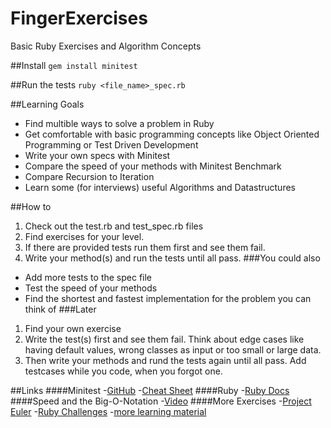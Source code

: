FingerExercises
===============

Basic Ruby Exercises and Algorithm Concepts

##Install
`gem install minitest`

##Run the tests
`ruby <file_name>_spec.rb`

##Learning Goals
* Find multible ways to solve a problem in Ruby
* Get comfortable with basic programming concepts like Object Oriented Programming or Test Driven Development
* Write your own specs with Minitest
* Compare the speed of your methods with Minitest Benchmark
* Compare Recursion to Iteration
* Learn some (for interviews) useful Algorithms and Datastructures

##How to
1. Check out the test.rb and test_spec.rb files
2. Find exercises for your level.
3. If there are provided tests run them first and see them fail.
4. Write your method(s) and run the tests until all pass.
###You could also
* Add more tests to the spec file
* Test the speed of your methods 
* Find the shortest and fastest implementation for the problem you can think of
###Later
1. Find your own exercise
2. Write the test(s) first and see them fail. Think about edge cases like having default values, wrong classes as input or too small or large data.
3. Then write your methods and rund the tests again until all pass. Add testcases while you code, when you forgot one.

##Links
####Minitest
-[GitHub](https://github.com/seattlerb/minitest)
-[Cheat Sheet](http://danwin.com/2013/03/ruby-minitest-cheat-sheet/)
####Ruby
-[Ruby Docs](http://www.ruby-doc.org)
####Speed and the Big-O-Notation
-[Video](https://www.youtube.com/watch?v=V6mKVRU1evU)
####More Exercises
-[Project Euler](https://projecteuler.net/problems)
-[Ruby Challenges](http://ruby-challenge.rubylearning.org)
-[more learning material](http://iwanttolearnruby.com)


